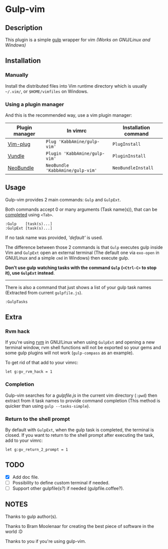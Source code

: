 Gulp-vim
========

Description
-----------

This plugin is a simple [gulp](http://gulpjs.com) wrapper for vim
*(Works on GNU/Linux and Windows)*

Installation
-----------

### Manually

Install the distributed files into Vim runtime directory which is usually `~/.vim/`, or `$HOME/vimfiles` on Windows.

### Using a plugin manager

And this is the recommended way, use a vim plugin manager:

| Plugin manager                                         | In vimrc                         | Installation command |
|--------------------------------------------------------|----------------------------------|----------------------|
| [Vim-plug](https://github.com/junegunn/vim-plug)       | `Plug 'KabbAmine/gulp-vim'`      | `PlugInstall`          |
| [Vundle](https://github.com/gmarik/Vundle.vim)         | `Plugin 'KabbAmine/gulp-vim'`    | `PluginInstall`        |
| [NeoBundle](https://github.com/Shougo/neobundle.vim)   | `NeoBundle 'KabbAmine/gulp-vim'` | `NeoBundleInstall`     |

Usage
---------

Gulp-vim provides 2 main commands: `Gulp` and `GulpExt`.

Both commands accept 0 or many arguments (Task name(s)), that can be [completed](#completion) using `<Tab>`.

```
:Gulp    [task(s)...]
:GulpExt [task(s)...]
```

If no task name was provided, *'default'* is used.

The difference between those 2 commands is that `Gulp` executes gulp inside Vim and `GulpExt` open an external terminal (The default one via `exo-open` in GNU/Linux and a simple `cmd` in Windows) then execute gulp.

**Don't use gulp watching tasks with the command `Gulp` (`<Ctrl-C>` to stop it), use `GulpExt` instead**.

---------------------------

There is also a command that just shows a list of your gulp task names (Extracted from current `gulpfile.js`).

```
:GulpTasks
```

Extra
---------

### Rvm hack

If you're using [rvm](https://rvm.io/) in GNU/Linux when using `GulpExt` and opening a new terminal window, rvm shell functions will not be exported so your gems and some gulp plugins will not work (`gulp-compass` as an example).

To get rid of that add to your vimrc:

```
let g:gv_rvm_hack = 1
```

### Completion <a id="completion"></a>

Gulp-vim searches for a *gulpfile.js* in the current vim directory (`:pwd`) then extract from it task names to provide command completion (This method is quicker than using `gulp --tasks-simple`).

### Return to the shell prompt

By default with `GulpExt`, when the gulp task is completed, the terminal is closed.
If you want to return to the shell prompt after executing the task, add to your vimrc:

```
let g:gv_return_2_prompt = 1
```

TODO
-----

- [x] Add doc file.
- [ ] Possibility to define custom terminal if needed.
- [ ] Support other gulpfile(s?) if needed (gulpfile.coffee?).

NOTES
-----

Thanks to gulp author(s).

Thanks to Bram Moolenaar for creating the best piece of software in the world :D

Thanks to you if you're using gulp-vim.
